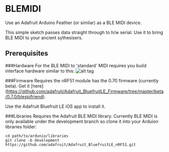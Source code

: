 # BLEMIDI

Use an Adafruit Arduino Feather (or similar) as a BLE MIDI device.

This simple sketch passes data straight through to h/w serial. Use it to bring BLE MIDI to your ancient sythesisers.

## Prerequisites

###Hardware
For the BLE MIDI to 'standard' MIDI requires you build interface hardware similar to this:
![alt tag](https://www.arduino.cc/en/uploads/Tutorial/MIDI_schem.png)

###Firmware
Requires the nRF51 module has the 0.70 firmware (currently beta). Get it [here] (https://github.com/adafruit/Adafruit_BluefruitLE_Firmware/tree/master/beta/0.7.0/blespifriend).

Use the Adafruit Bluefruit LE iOS app to install it.

###Libraries
Requires the Adafruit BLE MIDI library. Currently BLE MIDI is only available under the development branch so clone it into your Arduion libraries folder:

```
cd path/to/ardunio/libraries
git clone -b development https://github.com/adafruit/Adafruit_BluefruitLE_nRF51.git
```




